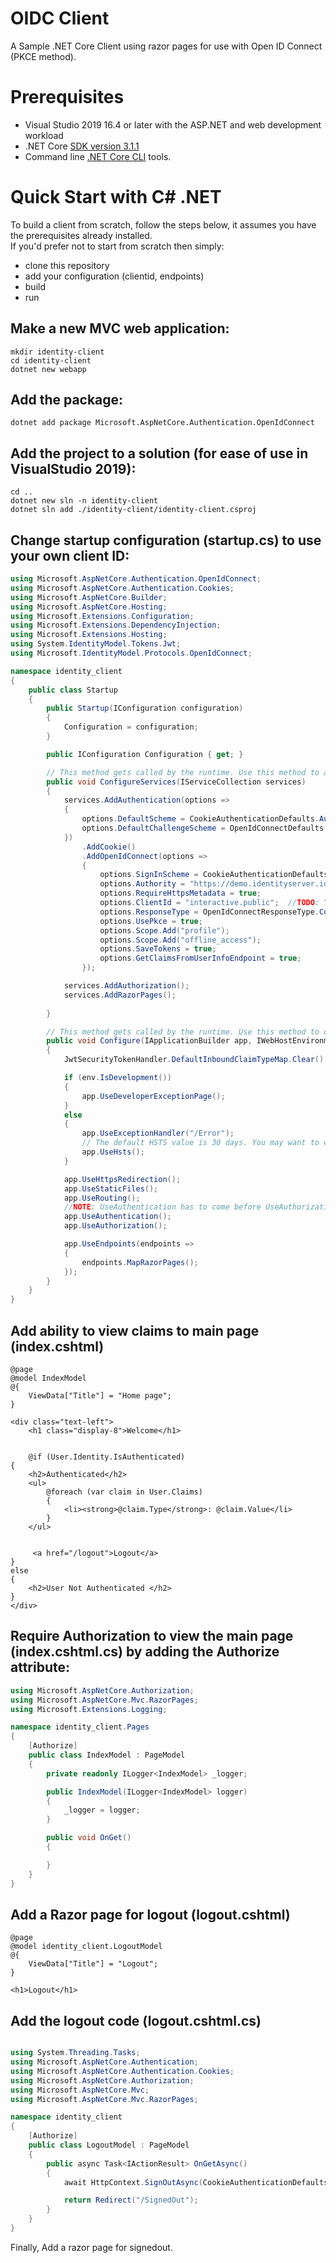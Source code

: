 # OIDC Client
A Sample .NET Core Client using razor pages for use with Open ID Connect (PKCE method).  



# Prerequisites  
* Visual Studio 2019 16.4 or later with the ASP.NET and web development workload  
* .NET Core [SDK version 3.1.1](https://aka.ms/dotnet-download)  
* Command line [.NET Core CLI](https://docs.microsoft.com/en-us/dotnet/core/tools/) tools.  


# Quick Start with C# .NET  

To build a client from scratch, follow the steps below, it assumes you have the prerequisites already installed.  
If you'd prefer not to start from scratch then simply:  
* clone this repository  
* add your configuration (clientid, endpoints)  
* build  
* run

## Make a new MVC web application:  
`mkdir identity-client`  
`cd identity-client`  
`dotnet new webapp`  
## Add the package:  
`dotnet add package Microsoft.AspNetCore.Authentication.OpenIdConnect`  
## Add the project to a solution (for ease of use in VisualStudio 2019):  
`cd ..`  
`dotnet new sln -n identity-client`  
`dotnet sln add ./identity-client/identity-client.csproj`  
 

 
 ## Change startup configuration (startup.cs) to use your own client ID:  

```csharp
using Microsoft.AspNetCore.Authentication.OpenIdConnect;
using Microsoft.AspNetCore.Authentication.Cookies;
using Microsoft.AspNetCore.Builder;
using Microsoft.AspNetCore.Hosting;
using Microsoft.Extensions.Configuration;
using Microsoft.Extensions.DependencyInjection;
using Microsoft.Extensions.Hosting;
using System.IdentityModel.Tokens.Jwt;
using Microsoft.IdentityModel.Protocols.OpenIdConnect;

namespace identity_client
{
    public class Startup
    {
        public Startup(IConfiguration configuration)
        {
            Configuration = configuration;
        }

        public IConfiguration Configuration { get; }

        // This method gets called by the runtime. Use this method to add services to the container.
        public void ConfigureServices(IServiceCollection services)
        {
            services.AddAuthentication(options =>
            {
                options.DefaultScheme = CookieAuthenticationDefaults.AuthenticationScheme;
                options.DefaultChallengeScheme = OpenIdConnectDefaults.AuthenticationScheme;
            })
                .AddCookie()
                .AddOpenIdConnect(options =>
                {
                    options.SignInScheme = CookieAuthenticationDefaults.AuthenticationScheme;
                    options.Authority = "https://demo.identityserver.io";  
                    options.RequireHttpsMetadata = true;
                    options.ClientId = "interactive.public";  //TODO: YOUR CLIENTID HERE
                    options.ResponseType = OpenIdConnectResponseType.Code;
                    options.UsePkce = true;
                    options.Scope.Add("profile");
                    options.Scope.Add("offline_access");
                    options.SaveTokens = true;
                    options.GetClaimsFromUserInfoEndpoint = true;
                });

            services.AddAuthorization();
            services.AddRazorPages();
                       
        }

        // This method gets called by the runtime. Use this method to configure the HTTP request pipeline.
        public void Configure(IApplicationBuilder app, IWebHostEnvironment env)
        {
            JwtSecurityTokenHandler.DefaultInboundClaimTypeMap.Clear();

            if (env.IsDevelopment())
            {
                app.UseDeveloperExceptionPage();
            }
            else
            {
                app.UseExceptionHandler("/Error");
                // The default HSTS value is 30 days. You may want to change this for production scenarios, see https://aka.ms/aspnetcore-hsts.
                app.UseHsts();
            }

            app.UseHttpsRedirection();
            app.UseStaticFiles();
            app.UseRouting();
            //NOTE: UseAuthentication has to come before UseAuthorization, see https://docs.microsoft.com/en-us/aspnet/core/migration/22-to-30?view=aspnetcore-3.1&tabs=visual-studio
            app.UseAuthentication(); 
            app.UseAuthorization();

            app.UseEndpoints(endpoints =>
            {
                endpoints.MapRazorPages();
            });
        }
    }
}
```

## Add ability to view claims to main page (index.cshtml)

```HTML+Razor
@page
@model IndexModel
@{
    ViewData["Title"] = "Home page";
}

<div class="text-left">
    <h1 class="display-8">Welcome</h1>
        

    @if (User.Identity.IsAuthenticated)
{
    <h2>Authenticated</h2>
    <ul>
        @foreach (var claim in User.Claims)
        {
            <li><strong>@claim.Type</strong>: @claim.Value</li>
        }
    </ul>


     <a href="/logout">Logout</a>
}
else
{
    <h2>User Not Authenticated </h2>
}
</div>

```

## Require Authorization to view the main page (index.cshtml.cs) by adding the Authorize attribute:  

```csharp
using Microsoft.AspNetCore.Authorization;
using Microsoft.AspNetCore.Mvc.RazorPages;
using Microsoft.Extensions.Logging;

namespace identity_client.Pages
{
    [Authorize]
    public class IndexModel : PageModel
    {
        private readonly ILogger<IndexModel> _logger;

        public IndexModel(ILogger<IndexModel> logger)
        {
            _logger = logger;
        }

        public void OnGet()
        {

        }
    }
}

```


## Add a Razor page for logout (logout.cshtml)

```HTML+Razor
@page
@model identity_client.LogoutModel
@{
    ViewData["Title"] = "Logout";
}

<h1>Logout</h1>
```

## Add the logout code (logout.cshtml.cs)

```csharp

using System.Threading.Tasks;
using Microsoft.AspNetCore.Authentication;
using Microsoft.AspNetCore.Authentication.Cookies;
using Microsoft.AspNetCore.Authorization;
using Microsoft.AspNetCore.Mvc;
using Microsoft.AspNetCore.Mvc.RazorPages;

namespace identity_client
{
    [Authorize]
    public class LogoutModel : PageModel
    {
        public async Task<IActionResult> OnGetAsync()
        {
            await HttpContext.SignOutAsync(CookieAuthenticationDefaults.AuthenticationScheme);

            return Redirect("/SignedOut");
        }
    }
}
```

Finally, Add a razor page for signedout.  



 
